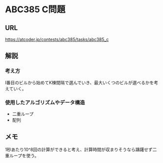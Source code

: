 # ABC385 C問題
## URL
https://atcoder.jp/contests/abc385/tasks/abc385_c
## 解説
### 考え方
I番目のビルから始めてK棟間隔で選んでいき、最大いくつのビルが選べるかを考えていく。
### 使用したアルゴリズムやデータ構造
- 二重ループ
- 配列
## メモ
1秒あたり10^8回の計算ができると考え、計算時間が収まりそうなら躊躇せず二重ループを使う。
